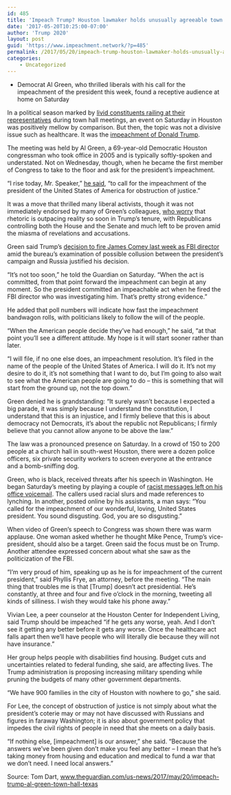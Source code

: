```yaml
---
id: 485
title: 'Impeach Trump? Houston lawmaker holds unusually agreeable town hall'
date: '2017-05-20T10:25:00-07:00'
author: 'Trump 2020'
layout: post
guid: 'https://www.impeachment.network/?p=485'
permalink: /2017/05/20/impeach-trump-houston-lawmaker-holds-unusually-agreeable-town-hall/
categories:
    - Uncategorized
---
```


- Democrat Al Green, who thrilled liberals with his call for the impeachment of the president this week, found a receptive audience at home on Saturday

In a political season marked by [livid constituents railing at their representatives](https://www.theguardian.com/us-news/2017/may/11/republican-healthcare-bill-tom-macarthur-protest) during town hall meetings, an event on Saturday in Houston was positively mellow by comparison. But then, the topic was not a divisive issue such as healthcare. It was the [impeachment of Donald Trump](https://www.theguardian.com/commentisfree/2017/may/18/donald-trump-impeach-special-counsel-robert-mueller-fbi).

The meeting was held by Al Green, a 69-year-old Democratic Houston congressman who took office in 2005 and is typically softly-spoken and understated. Not on Wednesday, though, when he became the first member of Congress to take to the floor and ask for the president’s impeachment.

“I rise today, Mr. Speaker,” [he said](https://time.com/4782373/comey-memo-donald-trump-impeachment-al-green/), “to call for the impeachment of the president of the United States of America for obstruction of justice.”

It was a move that thrilled many liberal activists, though it was not immediately endorsed by many of Green’s colleagues, [who worry](https://www.cnn.com/2017/05/19/politics/democrats-react-to-impeachment/) that rhetoric is outpacing reality so soon in Trump’s tenure, with Republicans controlling both the House and the Senate and much left to be proven amid the miasma of revelations and accusations.

Green said Trump’s [decision to fire James Comey last week as FBI director](https://www.theguardian.com/us-news/2017/may/09/james-comey-fbi-fired-donald-trump) amid the bureau’s examination of possible collusion between the president’s campaign and Russia justified his decision.

“It’s not too soon,” he told the Guardian on Saturday. “When the act is committed, from that point forward the impeachment can begin at any moment. So the president committed an impeachable act when he fired the FBI director who was investigating him. That’s pretty strong evidence.”

He added that poll numbers will indicate how fast the impeachment bandwagon rolls, with politicians likely to follow the will of the people.

“When the American people decide they’ve had enough,” he said, “at that point you’ll see a different attitude. My hope is it will start sooner rather than later.

“I will file, if no one else does, an impeachment resolution. It’s filed in the name of the people of the United States of America. I will do it. It’s not my desire to do it, it’s not something that I want to do, but I’m going to also wait to see what the American people are going to do – this is something that will start from the ground up, not the top down.”

Green denied he is grandstanding: “It surely wasn’t because I expected a big parade, it was simply because I understand the constitution, I understand that this is an injustice, and I firmly believe that this is about democracy not Democrats, it’s about the republic not Republicans; I firmly believe that you cannot allow anyone to be above the law.”

The law was a pronounced presence on Saturday. In a crowd of 150 to 200 people at a church hall in south-west Houston, there were a dozen police officers, six private security workers to screen everyone at the entrance and a bomb-sniffing dog.

Green, who is black, received threats after his speech in Washington. He began Saturday’s meeting by playing a couple of [racist messages left on his office voicemail](https://www.theguardian.com/us-news/2017/may/09/james-comey-fbi-fired-donald-trump). The callers used racial slurs and made references to lynching. In another, posted online by his assistants, a man says: “You called for the impeachment of our wonderful, loving, United States president. You sound disgusting. God, you are so disgusting.”

When video of Green’s speech to Congress was shown there was warm applause. One woman asked whether he thought Mike Pence, Trump’s vice-president, should also be a target. Green said the focus must be on Trump. Another attendee expressed concern about what she saw as the politicization of the FBI.

“I’m very proud of him, speaking up as he is for impeachment of the current president,” said Phyllis Frye, an attorney, before the meeting. “The main thing that troubles me is that \[Trump\] doesn’t act presidential. He’s constantly, at three and four and five o’clock in the morning, tweeting all kinds of silliness. I wish they would take his phone away.”

Vivian Lee, a peer counselor at the Houston Center for Independent Living, said Trump should be impeached “if he gets any worse, yeah. And I don’t see it getting any better before it gets any worse. Once the healthcare act falls apart then we’ll have people who will literally die because they will not have insurance.”

Her group helps people with disabilities find housing. Budget cuts and uncertainties related to federal funding, she said, are affecting lives. The Trump administration is proposing increasing military spending while pruning the budgets of many other government departments.

“We have 900 families in the city of Houston with nowhere to go,” she said.

For Lee, the concept of obstruction of justice is not simply about what the president’s coterie may or may not have discussed with Russians and figures in faraway Washington; it is also about government policy that impedes the civil rights of people in need that she meets on a daily basis.

“If nothing else, \[impeachment\] is our answer,” she said. “Because the answers we’ve been given don’t make you feel any better – I mean that he’s taking money from housing and education and medical to fund a war that we don’t need. I need local answers.”

Source: Tom Dart, www.theguardian.com/us-news/2017/may/20/impeach-trump-al-green-town-hall-texas